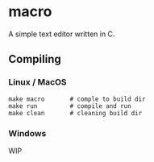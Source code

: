 # macro

A simple text editor written in C.

## Compiling
### Linux / MacOS
```
make macro       # comple to build dir
make run         # compile and run
make clean       # cleaning build dir
```
### Windows
WIP
